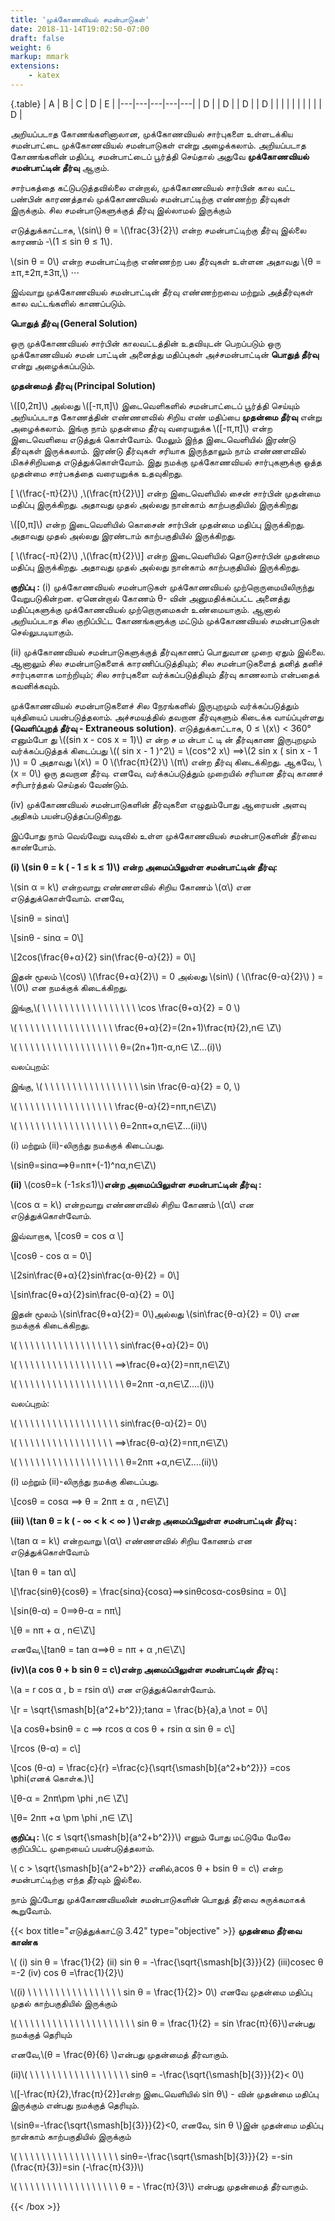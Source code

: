 ```yaml
---
title: 'முக்கோணவியல் சமன்பாடுகள்'
date: 2018-11-14T19:02:50-07:00
draft: false
weight: 6
markup: mmark
extensions:
    - katex
---
```


{.table}
| A  |  B | C  |  D | E  |
|---|---|---|---|---|
| D  |   |  D |   | D  |
| D  |   |   |   |   |
|   |   |   |   | D  |

அறியப்படாத கோணங்களினாலான, முக்கோணவியல் சார்புகளை உள்ளடக்கிய சமன்பாட்டை
முக்கோணவியல் சமன்பாடுகள் என்று அழைக்கலாம். அறியப்படாத கோணங்களின் மதிப்பு,
சமன்பாட்டைப் பூர்த்தி செய்தால் அதுவே **முக்கோணவியல் சமன்பாட்டின் தீர்வு** ஆகும்.

சார்பகத்தை கட்டுபடுத்தவில்லை என்றால், முக்கோணவியல் சார்பின் கால வட்ட பண்பின்
காரணத்தால் முக்கோணவியல் சமன்பாட்டிற்கு எண்ணற்ற தீர்வுகள் இருக்கும். சில சமன்பாடுகளுக்குத்
தீர்வு இல்லாமல் இருக்கும்

எடுத்துக்காட்டாக, \\(sin\\) θ = \\(\frac{3}{2}\\)
என்ற சமன்பாட்டிற்கு தீர்வு இல்லை காரணம் -\\(1 ≤ sin θ ≤ 1\\).


\\(sin θ = 0\\) என்ற சமன்பாட்டிற்கு எண்ணற்ற பல தீர்வுகள் உள்ளன அதாவது \\(θ = ±π,±2π,±3π,\\) ⋅⋅⋅

இவ்வாறு முக்கோணவியல் சமன்பாட்டின் தீர்வு எண்ணற்றவை மற்றும் அத்தீர்வுகள் கால
வட்டங்களில் காணப்படும்.

**பொதுத் தீர்வு (General Solution)**

ஒரு முக்கோணவியல் சார்பின் காலவட்டத்தின் உதவியுடன் பெறப்படும் ஒரு முக்கோணவியல்
சமன் பாட்டின் அனைத்து மதிப்புகள் அச்சமன்பாட்டின் **பொதுத் தீர்வு** என்று அழைக்கப்படும்.

**முதன்மைத் தீர்வு (Principal Solution)**

\\([0,2π]\\) அல்லது \\([-π,π]\\) இடைவெளிகளில் சமன்பாட்டைப் பூர்த்தி செய்யும் அறியப்படாத
கோணத்தின் எண்ணளவில் சிறிய எண் மதிப்பை **முதன்மை  தீர்வு** என்று அழைக்கலாம். இங்கு
நாம் முதன்மை தீர்வு வரையறுக்க \\([-π,π]\\) என்ற இடைவெளியை எடுத்துக் கொள்வோம். மேலும்
இந்த இடைவெளியில் இரண்டு தீர்வுகள் இருக்கலாம். இரண்டு தீர்வுகள் சரியாக இருந்தாலும் நாம்
எண்ணளவில் மிகச்சிறியதை எடுத்துக்கொள்வோம். இது நமக்கு முக்கோணவியல் சார்புகளுக்கு ஒத்த
முதன்மை சார்பகத்தை வரையறுக்க உதவுகிறது.

[ \\(\frac{-π}{2}\\) ,\\(\frac{π}{2}\\)] என்ற இடைவெளியில் சைன் சார்பின் முதன்மை மதிப்பு இருக்கிறது. அதாவது முதல்
அல்லது நான்காம் காற்பகுதியில் இருக்கிறது

\\([0,π]\\) என்ற இடைவெளியில் கொசைன் சார்பின் முதன்மை மதிப்பு இருக்கிறது. அதாவது முதல்
அல்லது இரண்டாம் காற்பகுதியில் இருக்கிறது.

[ \\(\frac{-π}{2}\\) ,\\(\frac{π}{2}\\)] என்ற இடைவெளியில் தொடுசார்பின் முதன்மை மதிப்பு இருக்கிறது. அதாவது முதல்
அல்லது நான்காம் காற்பகுதியில் இருக்கிறது.

**குறிப்பு** **:** (i) முக்கோணவியல் சமன்பாடுகள் முக்கோணவியல் முற்றொருமையிலிருந்து
வேறுபடுகின்றன.
ஏனென்றால் கோணம் θ- வின் அனுமதிக்கப்பட்ட
அனைத்து
மதிப்புகளுக்கு
முக்கோணவியல்
முற்றொருமைகள்
உண்மையாகும். ஆனால் அறியப்படாத சில குறிப்பிட்ட கோணங்களுக்கு
மட்டும் முக்கோணவியல் சமன்பாடுகள் செல்லுபடியாகும்.

(ii) முக்கோணவியல் சமன்பாடுகளுக்குத் தீர்வுகாணப் பொதுவான முறை
ஏதும் இல்லை. ஆனாலும் சில சமன்பாடுகளைக் காரணிப்படுத்தியும்; சில
சமன்பாடுகளைத் தனித் தனிச் சார்புகளாக மாற்றியும்; சில சார்புகளை
வர்க்கப்படுத்தியும் தீர்வு காணலாம் என்பதைக் கவனிக்கவும்.

முக்கோணவியல் சமன்பாடுகளைச் சில நேரங்களில் இருபுறமும் வர்க்கப்படுத்தும்
யுக்தியைப் பயன்படுத்தலாம். அச்சமயத்தில் தவறான தீர்வுகளும் கிடைக்க
வாய்ப்புள்ளது **(வெளிப்புறத்  தீர்வு - Extraneous solution)**. எடுத்துக்காட்டாக,
0 ≤ \\(x\\) < 360° எனும்போ து \\((sin x - cos x = 1)\\) எ ன்ற ச ம ன்பா ட் டி ன்
தீர்வுகாண இருபுறமும் வர்க்கப்படுத்தக் கிடைப்பது \\(( sin x - 1 )^2\\) = \\(cos^2 x\\)
 ⟹\\(2 sin x ( sin x - 1 )\\) = 0 அதாவது \\(x\\) = 0 \\(\frac{π}{2}\\) \\(π\\) என்ற தீர்வு கிடைக்கிறது.
ஆகவே, \\(x = 0\\) ஒரு தவறான தீர்வு. எனவே, வர்க்கப்படுத்தும் முறையில் சரியான
தீர்வு காணச் சரிபார்த்தல் செய்தல் வேண்டும்.

(iv) முக்கோணவியல் சமன்பாடுகளின் தீர்வுகளை எழுதும்போது ஆரையன் அளவு
அதிகம் பயன்படுத்தப்படுகிறது.

இப்போது நாம் வெவ்வேறு வடிவில் உள்ள முக்கோணவியல் சமன்பாடுகளின் தீர்வை காண்போம்.

**(i) \\(sin θ = k ( - 1 ≤ k ≤ 1)\\) என்ற அமைப்பிலுள்ள சமன்பாட்டின் தீர்வு:**

\\(sin α = k\\) என்றவாறு எண்ணளவில் சிறிய கோணம் \\(α\\) என எடுத்துக்கொள்வோம்.
எனவே,

\\\[sinθ  = sinα\\\]

\\[sinθ - sinα = 0\\]


\\[2cos(\frac{θ+α}{2} sin(\frac{θ-α}{2}) = 0\\]

இதன் மூலம் \\(cos\\) \\(\frac{θ+α}{2}\\) = 0 அல்லது  \\(sin\\) ( \\(\frac{θ-α}{2}\\) ) = \\(0\\) என நமக்குக் கிடைக்கிறது.


இங்கு,\\( \ \  \  \  \  \  \ \  \  \ \  \  \  \ \  \ \ \cos \frac{θ+α}{2} = 0 \\)

\\( \ \  \  \  \  \  \ \  \  \ \  \  \  \ \  \ \ \\frac{θ+α}{2}=(2n+1)\frac{π}{2},n∈ \Z\\)

\\( \ \  \  \  \  \  \ \  \  \ \  \  \  \ \  \ \ \ θ=(2n+1)π-α,n∈ \Z...(i)\\)

வலப்புறம்:

இங்கு, \\( \ \  \  \  \  \  \ \  \  \ \  \  \  \ \  \ \ \sin \frac{θ-α}{2} = 0, \\)

\\( \ \  \  \  \  \  \ \  \  \ \  \  \  \ \  \ \ \\frac{θ-α}{2}=nπ,n∈\Z\\)

\\( \ \  \  \  \  \  \ \  \  \ \  \  \  \ \  \ \ \ θ=2nπ+α,n∈\Z...(ii)\\)

(i) மற்றும் (ii)-லிருந்து நமக்குக் கிடைப்பது.

\\(sinθ=sinα⟹θ=nπ+(-1)^nα,n∈\Z\\) 

**(ii)** \\(cosθ=k (-1≤k≤1)\\)**என்ற அமைப்பிலுள்ள சமன்பாட்டின் தீர்வு :**

\\(cos α = k\\) என்றவாறு எண்ணளவில் சிறிய கோணம் \\(α\\) என எடுத்துக்கொள்வோம்.

இவ்வாறாக,
\\[cosθ = cos α \\]

\\[cosθ - cos α = 0\\]

\\[2sin\frac{θ+α}{2}sin\frac{α-θ}{2} = 0\\]

\\[sin\frac{θ+α}{2}sin\frac{θ-α}{2} = 0\\]

இதன் மூலம் \\(sin\frac{θ+α}{2}= 0\\)அல்லது \\(sin\frac{θ-α}{2} = 0\\) என நமக்குக் கிடைக்கிறது.

\\( \ \  \  \  \  \  \ \  \  \ \  \  \  \ \  \ \ \ sin\frac{θ+α}{2}= 0\\)

\\( \ \  \  \  \  \  \ \  \  \ \  \  \  \ \  \ \ ⟹\frac{θ+α}{2}=nπ,n∈\Z\\)

\\( \ \  \  \  \  \  \ \  \  \ \  \  \  \ \  \ \ \ \ θ=2nπ -α,n∈\Z....(i)\\)

வலப்புறம்:

\\( \ \  \  \  \  \  \ \  \  \ \  \  \  \ \  \ \ \ sin\frac{θ-α}{2}= 0\\)

\\( \ \  \  \  \  \  \ \  \  \ \  \  \  \ \  \ \ ⟹\frac{θ-α}{2}=nπ,n∈\Z\\)

\\( \ \  \  \  \  \  \ \  \  \ \  \  \  \ \  \ \ \ \ θ=2nπ +α,n∈\Z....(ii)\\)

(i) மற்றும் (ii)-லிருந்து நமக்கு கிடைப்பது.

\\[cosθ = cosα ⟹ θ = 2nπ ± α , n∈\Z\\]

**(iii) \\(tan θ = k ( - ∞ < k < ∞ ) \\)என்ற அமைப்பிலுள்ள சமன்பாட்டின் தீர்வு :**

\\(tan α = k\\) என்றவாறு \\(α\\) எண்ணளவில் சிறிய கோணம் என எடுத்துக்கொள்வோம்

\\[tan θ = tan α\\]

\\[\frac{sinθ}{cosθ} = \frac{sinα}{cosα}⟹sinθcosα-cosθsinα = 0\\]

\\[sin(θ-α) = 0⟹θ-α = nπ\\]

\\[θ = nπ + α , n∈\Z\\]

எனவே,\\[tanθ = tan α⟹θ = nπ + α ,n∈\Z\\]

**(iv)\\(a cos θ + b sin θ = c\\)என்ற அமைப்பிலுள்ள சமன்பாட்டின் தீர்வு :**

\\(a = r cos α , b = rsin α\\) என எடுத்துக்கொள்வோம்.

\\[r = \sqrt{\smash[b]{a^2+b^2}};tanα = \frac{b}{a},a \not = 0\\]

\\[a cosθ+bsinθ = c ⟹ rcos α cos θ + rsin α sin θ = c\\]

\\[rcos (θ-α) = c\\]

\\[cos (θ-α) = \frac{c}{r} =\frac{c}{\sqrt{\smash[b]{a^2+b^2}}} =cos \phi(எனக் கொள்க.)\\]

\\[θ-α = 2nπ\pm \phi ,n∈ \Z\\]

\\[θ= 2nπ +α \pm \phi ,n∈ \Z\\]

**குறிப்பு :** \\(c ≤ \sqrt{\smash[b]{a^2+b^2}}\\)  எனும் போது மட்டுமே மேலே குறிப்பிட்ட முறையைப் பயன்படுத்தலாம்.

\\( c > \sqrt{\smash[b]{a^2+b^2}} எனில்,acos θ + bsin θ = c\\) என்ற சமன்பாட்டிற்கு எந்த தீர்வும் இல்லை.

நாம் இப்போது முக்கோணவியலின் சமன்பாடுகளின் பொதுத் தீர்வை சுருக்கமாகக் கூறுவோம்.


{{< box title="எடுத்துக்காட்டு 3.42" type="objective" >}}
**முதன்மை தீர்வை காண்க**

\\( (i) sin θ = \frac{1}{2}  (ii) sin θ = -\frac{\sqrt{\smash[b]{3}}}{2} (iii)cosec θ =-2 (iv) cos θ =\frac{1}{2}\\)

\\((i) \ \  \  \  \ \ \  \  \ \  \  \  \ \  \ \ \ sin θ = \frac{1}{2}> 0\\) எனவே முதன்மை மதிப்பு முதல் காற்பகுதியில் இருக்கும்

\\( \ \  \  \  \ \ \ \  \  \ \  \  \ \  \  \  \ \  \ \ \ sin θ = \frac{1}{2} = sin \frac{π}{6}\\)என்பது நமக்குத் தெரியும்
 
எனவே,\\(θ = \frac{θ}{6} \\)என்பது முதன்மைத் தீர்வாகும்.

(ii)\\( \ \  \  \  \  \  \ \  \  \ \  \  \  \ \  \ \ \ sinθ = -\frac{\sqrt{\smash[b]{3}}}{2}< 0\\)

\\([-\frac{π}{2},\frac{π}{2}]என்ற இடைவெளியில் sin θ\\) - வின் முதன்மை மதிப்பு இருக்கும் என்பது நமக்குத் தெரியும்.

\\(sinθ=-\frac{\sqrt{\smash[b]{3}}}{2}<0, எனவே, sin θ \\)இன் முதன்மை மதிப்பு நான்காம் காற்பகுதியில் இருக்கும்

\\( \ \  \  \  \  \  \ \  \  \ \  \  \  \ \  \ \ \ sinθ=-\frac{\sqrt{\smash[b]{3}}}{2} =-sin (\frac{π}{3})=sin (-\frac{π}{3})\\) 

\\( \ \  \  \  \  \  \ \  \  \ \  \  \  \ \  \ \ \ θ = - \frac{π}{3}\\) என்பது முதன்மைத் தீர்வாகும்.


{{< /box >}}


